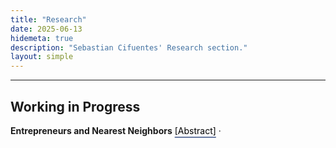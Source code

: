```yaml
---
title: "Research"
date: 2025-06-13
hidemeta: true
description: "Sebastian Cifuentes' Research section."
layout: simple
---
```


<!-- Toggle abstract/bibtex -->
<script>
  function toggle_visibility(id) {
    var e = document.getElementById(id);
    if (e.style.display === 'none' || e.style.display === '') {
      e.style.display = 'block';
    } else {
      e.style.display = 'none';
    }
  }
</script>


--- 
## Working in Progress

**Entrepreneurs and Nearest Neighbors**
  <button onclick="toggle_visibility('abstract')" style="
    all: unset;
    color: black;
    text-decoration: underline;
    text-decoration-color: #6a7ba2;
    text-decoration-thickness: 2px;
    text-underline-offset: 4px;
    cursor: pointer;">
    [Abstract]
  </button>
  <span>·</span>
  
</div>
 <!-- Abstract block -->
<div id="abstract" style="display:none; margin-top:10px; border:0px solid #ccc; padding:10px;">

  #### Abstract:
  This paper examines whether direct exposure to entrepreneurial neighbors increases business formation among incumbent residents. I exploit a natural experiment created by residential moves in North Carolina, combining business registration records (2000–2024), voter registration files (2005–2019), and property transaction data from CoreLogic. Using a nearest-neighbor design, I track the arrival of entrepreneurs into neighborhoods and study whether incumbents subsequently start businesses. I find that residents who receive entrepreneurial neighbors are 4% to 10% more likely to start a business within five years than comparable residents who receive non-entrepreneurial neighbors. The effect persists under granular fixed-effects specifications that control for neighborhood composition, suggesting a causal link between entrepreneurial exposure and business formation. These findings highlight the importance of local peer effects in entrepreneurship and offer new insights into pathways for social mobility and localized economic development.

---
## Pre Doctoral Publications
### [Expected prices, Futures Prices and Time-varying Risk Premiums: The Case of Copper](https://www.sciencedirect.com/science/article/pii/S0301420720308576) 
(with [Gonzalo Cortazar](https://www.ing.uc.cl/academicos-e-investigadores/gonzalo-cortazar-sanz/), Hector Ortega and [Eduardo S. Schwartz](https://beedie.sfu.ca/tracs_v3/beedie_website_iframes/beedie_website_iframes/profile_page/EduardoSchwartz)). *Resources Policy*, Vol. 69(7), pp. 101825, December 2020.

<button onclick="toggle_visibility('abstract1')" style="
    all: unset;
    color: black;
    text-decoration: underline;
    text-decoration-color: #6a7ba2;
    text-decoration-thickness: 2px;
    text-underline-offset: 4px;
    cursor: pointer;">
    [Show/Hide Abstract]
  </button>
  <span>·</span>

  <button onclick="toggle_visibility('bib1')" style="
    all: unset;
    color: black;
    text-decoration: underline;
    text-decoration-color: #6a7ba2;
    text-decoration-thickness: 2px;
    text-underline-offset: 4px;
    cursor: pointer;">
    [Bibtex]
  </button>

</div>

 <!-- Abstract block -->
<div id="abstract1" style="display:none; margin-top:10px; border:0px solid #ccc; padding:10px;"> 
A three-factor no-arbitrage stochastic commodity pricing model is calibrated to copper using analysts' predictions provided by Bloomberg's Commodity Price Forecast and futures prices from the COMEX and LME metals exchanges. The model generates futures prices, expected spot prices and time-varying risk premiums for different maturities. Results show that between October 2010 and June 2018 both exchanges exhibit a positive average risk premium for each maturity. The risk premiums for both exchanges are also shown to be stochastic, with short maturities having higher average values and greater volatility. In addition, the futures prices of COMEX values were greater than those LME with a mean difference of 0.477% and the LME exhibits higher averages values than COMEX for expected spot prices and risk premiums, with differences of 0.438% and 0.354%, respectively. As for risk premium volatility, the estimate for COMEX is 0.993% greater than that for LME. Statistically significant evidence is also given for the cointegration of the two markets. An empirical analysis shows that the main determinants of the variation in copper risk premiums are variations in COMEX inventories, hedging pressure, the default premium, the Chicago Board Options Exchange Volatility Index and the return on the NASDAQ Emerging Market Index. Finally, the approach is used for estimating expected copper spot prices, thus making it a useful tool for practitioners and policy makers who use expected copper prices as the basis for their investment and risk-management decisions.
</div>

<div id="bib1" style="display: none; margin-top: 10px;">
  <pre style="
    background-color: #f5f5f5;
    padding: 10px;
    font-family: monospace;
    font-size: 14px;
    border: 1px solid #ddd;
    border-radius: 4px;
    overflow-x: auto;
    white-space: pre;
  ">
  @article{cifuentes2020expected,
  title={Expected prices, futures prices and time-varying risk premiums: The case of copper},
  author={Cifuentes, Sebasti{\'a}n and Cortazar, Gonzalo and Ortega, Hector and Schwartz, Eduardo S},
  journal={Resources Policy},
  volume={69},
  pages={101825},
  year={2020},
  publisher={Elsevier}
  }
  </pre>
</div>




 

